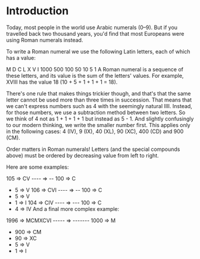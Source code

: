 # Introduction
Today, most people in the world use Arabic numerals (0–9). But if you travelled back two thousand years, you'd find that most Europeans were using Roman numerals instead.

To write a Roman numeral we use the following Latin letters, each of which has a value:

M	D	C	L	X	V	I
1000	500	100	50	10	5	1
A Roman numeral is a sequence of these letters, and its value is the sum of the letters' values. For example, XVIII has the value 18 (10 + 5 + 1 + 1 + 1 = 18).

There's one rule that makes things trickier though, and that's that the same letter cannot be used more than three times in succession. That means that we can't express numbers such as 4 with the seemingly natural IIII. Instead, for those numbers, we use a subtraction method between two letters. So we think of 4 not as 1 + 1 + 1 + 1 but instead as 5 - 1. And slightly confusingly to our modern thinking, we write the smaller number first. This applies only in the following cases: 4 (IV), 9 (IX), 40 (XL), 90 (XC), 400 (CD) and 900 (CM).

Order matters in Roman numerals! Letters (and the special compounds above) must be ordered by decreasing value from left to right.

Here are some examples:

 105 => CV
---- => --
 100 => C
+  5 =>  V
 106 => CVI
---- => --
 100 => C
+  5 =>  V
+  1 =>   I
 104 => CIV
---- => ---
 100 => C
+  4 =>  IV
And a final more complex example:

 1996 => MCMXCVI
----- => -------
 1000 => M
+ 900 =>  CM
+  90 =>    XC
+   5 =>      V
+   1 =>       I